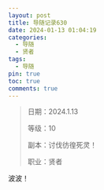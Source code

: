```yaml
---
layout: post
title: 导随记录630
date: 2024-01-13 01:04:19
categories:
  - 导随
  - 贤者
tags:
  - 导随
pin: true
toc: true
comments: true
---
```

> 日期：2024.1.13
>
> 等级：10
>
> 副本：讨伐彷徨死灵！
>
> 职业：贤者

波波！